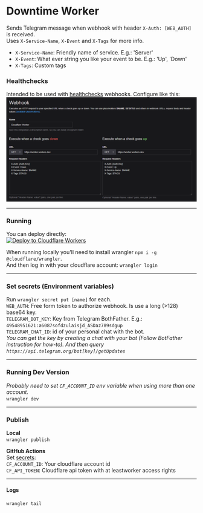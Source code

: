 # Downtime Worker

Sends Telegram message when webhook with header `X-Auth: [WEB_AUTH]` is received.  
Uses `X-Service-Name`, `X-Event` and `X-Tags` for more info.  
- `X-Service-Name`: Friendly name of service. E.g.: 'Server'  
- `X-Event`: What ever string you like your event to be. E.g.: 'Up', 'Down'  
- `X-Tags`: Custom tags  

### Healthchecks
Intended to be used with [healthchecks](https://github.com/healthchecks/healthchecks) webhooks. Configure like this:
![webhook config](misc/healthchecks-webhook.png)


___
### Running
You can deploy directly:  
[![Deploy to Cloudflare Workers](https://deploy.workers.cloudflare.com/button)](https://deploy.workers.cloudflare.com/?url=https://github.com/LsHallo/downtime-worker)

When running locally you'll need to install wrangler `npm i -g @cloudflare/wrangler`.  
And then log in with your cloudflare account: `wrangler login`


___
### Set secrets (Environment variables)
Run `wrangler secret put [name]` for each.  
`WEB_AUTH`: Free form token to authorize webhook. Is use a long (>128) base64 key.  
`TELEGRAM_BOT_KEY`: Key from Telegram BothFather. E.g.: `49548951621:a6087sofdzulaisjd_ASDaz789sdgup`  
`TELEGRAM_CHAT_ID`: id of your personal chat with the bot.  
_You can get the key by creating a chat with your bot (Follow BotFather instruction for how-to).
And then query `https://api.telegram.org/bot[key]/getUpdates`_


___
### Running Dev Version
*Probably need to set `CF_ACCOUNT_ID` env variable when using more than one account.*  
`wrangler dev`


___
### Publish
**Local**  
`wrangler publish`  

**GitHub Actions**  
Set [secrets](../../settings/secrets/actions):  
`CF_ACCOUNT_ID`: Your cloudflare account id  
`CF_API_TOKEN`: Cloudflare api token with at leastworker access rights


___
#### Logs
`wrangler tail`